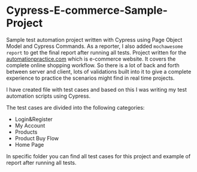 # Cypress-E-commerce-Sample-Project

Sample test automation project written with Cypress using Page Object Model and Cypress Commands. As a reporter, I also added ```mochawesome report``` to get the final report after running all tests. Project  written for the [automationpractice.com](http://automationpractice.com/) which is e-commerce website. It covers the complete online shopping workflow. So there is a lot of back and forth between server and client, lots of validations built into it to give a complete experience to practice the scenarios might find in real time projects.

I have created file with test cases and based on this I was writing my test automation scripts using Cypress.

The test cases are divided into the following categories: 
- Login&Register
- My Account
- Products 
- Product Buy Flow
- Home Page

In specific folder you can find all test cases for this project and example of report after running all tests. 

